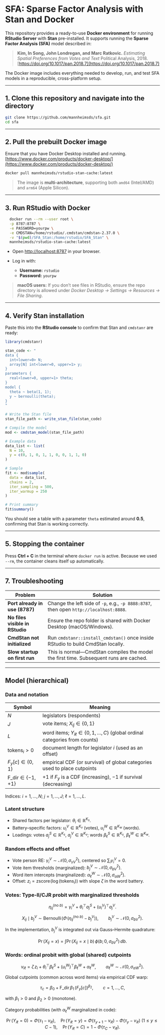 # SFA: Sparse Factor Analysis with Stan and Docker

This repository provides a ready-to-use **Docker environment** for running **RStudio Server** with **Stan** pre-installed.
It supports running the **Sparse Factor Analysis (SFA)** model described in:

> **Kim, In Song, John Londregan, and Marc Ratkovic.**
> *Estimating Spatial Preferences from Votes and Text*
> Political Analysis, 2018. [https://doi.org/10.1017/pan.2018.7](https://doi.org/10.1017/pan.2018.7)

The Docker image includes everything needed to develop, run, and test SFA models in a reproducible, cross-platform setup.

---

## 1. Clone this repository and navigate into the directory

```bash
git clone https://github.com/mannheimsds/sfa.git
cd sfa
```


---

## 2. Pull the prebuilt Docker image

Ensure that you have Docker Desktop installed and running. [https://www.docker.com/products/docker-desktop/](https://www.docker.com/products/docker-desktop/)

```bash
docker pull mannheimsds/rstudio-stan-cache:latest
```

> The image is **multi-architecture**, supporting both `amd64` (Intel/AMD) and `arm64` (Apple Silicon).

---

## 3. Run RStudio with Docker

```bash
  docker run --rm --user root \
  -p 8787:8787 \
  -e PASSWORD=yourpw \
  -e CMDSTAN=/home/rstudio/.cmdstan/cmdstan-2.37.0 \
  -v "$(pwd)/SFA_Stan:/home/rstudio/SFA_Stan" \
  mannheimsds/rstudio-stan-cache:latest
```

* Open [http://localhost:8787](http://localhost:8787) in your browser.
* Log in with:

  * **Username:** `rstudio`
  * **Password:** `yourpw`

> **macOS users:** If you don’t see files in RStudio, ensure the repo directory is allowed under
> *Docker Desktop → Settings → Resources → File Sharing*.

---

## 4. Verify Stan installation

Paste this into the **RStudio console** to confirm that Stan and `cmdstanr` are ready:

```r
library(cmdstanr)

stan_code <- "
data {
  int<lower=0> N;
  array[N] int<lower=0, upper=1> y;
}
parameters {
  real<lower=0, upper=1> theta;
}
model {
  theta ~ beta(1, 1);
  y ~ bernoulli(theta);
}
"

# Write the Stan file
stan_file_path <- write_stan_file(stan_code)

# Compile the model
mod <- cmdstan_model(stan_file_path)

# Example data
data_list <- list(
  N = 10,
  y = c(0, 1, 0, 1, 1, 0, 0, 1, 1, 0)
)

# Sample
fit <- mod$sample(
  data = data_list,
  chains = 2,
  iter_sampling = 500,
  iter_warmup = 250
)

# Print summary
fit$summary()
```

You should see a table with a parameter `theta` estimated around **0.5**, confirming that Stan is working correctly.

---

## 5. Stopping the container

Press **Ctrl + C** in the terminal where `docker run` is active.
Because we used `--rm`, the container cleans itself up automatically.

---

## 7. Troubleshooting

| Problem                         | Solution                                                                               |
| ------------------------------- | -------------------------------------------------------------------------------------- |
| **Port already in use (8787)**  | Change the left side of `-p`, e.g., `-p 8888:8787`, then open `http://localhost:8888`. |
| **No files visible in RStudio** | Ensure the repo folder is shared with Docker Desktop (macOS/Windows).                  |
| **CmdStan not initialized**     | Run `cmdstanr::install_cmdstan()` once inside RStudio to build CmdStan locally.        |
| **Slow startup on first run**   | This is normal—CmdStan compiles the model the first time. Subsequent runs are cached.  |

---

## Model (hierarchical)

### Data and notation

| Symbol | Meaning |
|---|---|
| $N$ | legislators (respondents) |
| $J$ | vote items; $X_{ij}\in\{0,1\}$ |
| $L$ | word items; $Y_{i\ell}\in\{0,1,\dots,C\}$ (global ordinal categories from counts) |
| $\mathrm{tokens}_i>0$ | document length for legislator $i$ (used as an offset) |
| $F_y[c]\in(0,1)$ | empirical CDF (or survival) of global categories used to place cutpoints |
| $\mathrm{F\_dir}\in\{-1,+1\}$ | $+1$ if $F_y$ is a CDF (increasing), $-1$ if survival (decreasing) |

Indices: $i=1,\dots,N$; $j=1,\dots,J$; $\ell=1,\dots,L$.

### Latent structure

- Shared factors per legislator: $\theta_i\in\mathbb{R}^{K_s}$.
- Battery–specific factors: $u^V_i\in\mathbb{R}^{K_v}$ (votes), $u^W_i\in\mathbb{R}^{K_w}$ (words).
- Loadings: votes $a^S_j\in\mathbb{R}^{K_s}$, $a^V_j\in\mathbb{R}^{K_v}$; words $\beta^S_\ell\in\mathbb{R}^{K_s}$, $\beta^W_\ell\in\mathbb{R}^{K_w}$.

### Random effects and offset

- Vote person RE: $\gamma^V_i \sim \mathcal{N}(0,\sigma_{\gamma V}^2)$, centered so $\sum_i \gamma^V_i=0$.
- Vote item thresholds (marginalized): $b^V_j \sim \mathcal{N}(0,\sigma_{bV}^2)$.
- Word item intercepts (marginalized): $\alpha^W_\ell \sim \mathcal{N}(0,\sigma_{\alpha W}^2)$.
- Offset: $z_i=\mathrm{zscore}\!\big(\log(\mathrm{tokens}_i)\big)$ with slope $\zeta$ in the word battery.

### Votes: Type-II/CJR probit with marginalized thresholds

$$
\eta_{ij}^{(\text{no }b)}=\gamma^V_i+\theta_i^\top a^S_j+(u^V_i)^\top a^V_j.
$$

$$
X_{ij}\mid b^V_j \sim \mathrm{Bernoulli}\!\left(\Phi\!\big(\eta_{ij}^{(\text{no }b)}-b^V_j\big)\right),
\qquad
b^V_j\sim\mathcal{N}(0,\sigma_{bV}^2).
$$

In the implementation, $b^V_j$ is integrated out via Gauss–Hermite quadrature:

$$
\Pr(X_{ij}=x)=\int \Pr(X_{ij}=x\mid b)\,\phi(b;0,\sigma_{bV}^2)\,db.
$$

### Words: ordinal probit with global (shared) cutpoints

$$
v_{i\ell}=\zeta\, z_i+\theta_i^\top\beta^S_\ell+(u^W_i)^\top\beta^W_\ell+\alpha^W_\ell,
\qquad
\alpha^W_\ell\sim\mathcal{N}(0,\sigma_{\alpha W}^2).
$$

Global cutpoints (common across word items) via empirical CDF warp:

$$
\tau_c=\beta_0+\mathrm{F\_dir}\,\beta_1\,\big(F_y[c]\big)^{\beta_2},
\qquad c=1,\dots,C,
$$

with $\beta_1>0$ and $\beta_2>0$ (monotone).

Category probabilities (with $\alpha^W_\ell$ marginalized in code):

$$
\Pr(Y_{i\ell}=0)=\Phi(\tau_1-v_{i\ell}),\quad
\Pr(Y_{i\ell}=y)=\Phi(\tau_{y+1}-v_{i\ell})-\Phi(\tau_y-v_{i\ell})\ (1\le y\le C-1),\quad
\Pr(Y_{i\ell}=C)=1-\Phi(\tau_C-v_{i\ell}).
$$
